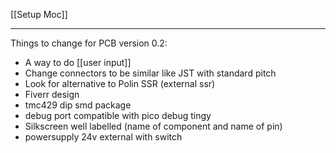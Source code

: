 [[Setup Moc]]

---
Things to change for PCB version 0.2:
- A way to do [[user input]]
- Change connectors to be similar like JST with standard pitch
- Look for alternative to Polin SSR (external ssr)
- Fiverr design
- tmc429 dip smd package
- debug port compatible with pico debug tingy
- Silkscreen well labelled (name of component and name of pin)
- powersupply 24v external with switch
